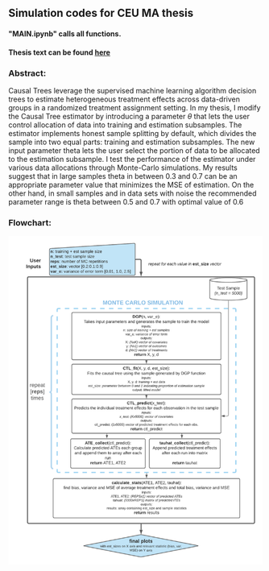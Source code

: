 ## Simulation codes for CEU MA thesis

#### "MAIN.ipynb" calls all functions.
#### Thesis text can be found [here](https://github.com/nominmar/MA_thesis_ceu/blob/main/other/thesis.pdf)

### Abstract:

Causal Trees leverage the supervised machine learning algorithm decision trees to estimate heterogeneous treatment effects across data-driven groups in a randomized treatment assignment setting. In my thesis, I modify the Causal Tree estimator by introducing a parameter $\theta$ that lets the user control allocation of data into training and estimation subsamples. The estimator implements honest sample splitting by default, which divides the sample into two equal parts: training and estimation subsamples. The new input parameter theta lets the user select the portion of data to be allocated to the estimation subsample. I test the performance of the estimator under various data allocations through Monte-Carlo simulations. 
My results suggest that in large samples theta in between 0.3 and 0.7 can be an appropriate parameter value that minimizes the MSE of estimation. On the other hand, in small samples and in data sets with noise the recommended parameter range is theta between 0.5 and 0.7 with optimal value of 0.6 

### Flowchart:
![](https://github.com/nominmar/MA_thesis_ceu/blob/main/other/flowchart.png)
